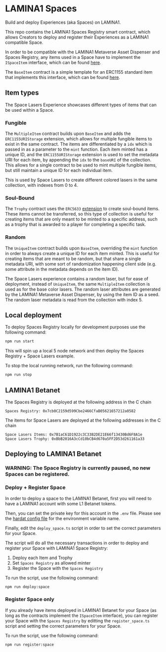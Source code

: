 # LAMINA1 Spaces

Build and deploy Experiences (aka Spaces) on LAMINA1.

This repo contains the LAMINA1 Spaces Registry smart contract, which allows Creators to deploy and register their Experiences as a LAMINA1 compatible Space.

In order to be compatible with the LAMINA1 Metaverse Asset Dispenser and Spaces Registry, any items used in a Space have to implement the `ISpaceItem` interface, which can be found [here](./contracts/interfaces/ISpaceItem.sol).

The `BaseItem` contract is a simple template for an ERC1155 standard item that implements this interface, which can be found [here](./contracts/items/BaseItem.sol).

## Item types

The Space Lasers Experience showcases different types of items that can be used within a Space.

### Fungible

The `MultipleItem` contract builds upon `BaseItem` and adds the `ERC1155URIStorage` extension, which allows for multiple fungible items to exist in the same contract. The items are differentiated by a `idx` which is passed in as a parameter to the `mint` function. Each item minted has a unique ID, and the `ERC1155URIStorage` extension is used to set the metadata URI for each item, by appending the `idx` to the `baseURI` of the collection. This allows for a single contract to be used to mint multiple fungible items, but still maintain a unique ID for each individual item.

This is used by Space Lasers to create different colored lasers in the same collection, with indexes from 0 to 4.

### Soul-Bound

The `Trophy` contract uses the `ERC5633` [extension](./contracts/soulbound/ERC5633.sol) to create soul-bound items. These items cannot be transferred, so this type of collection is useful for creating items that are only meant to be minted to a specific address, such as a trophy that is awarded to a player for completing a specific task.

### Random

The `UniqueItem` contract builds upon `BaseItem`, overriding the `mint` function in order to always create a unique ID for each item minted. This is useful for creating items that are meant to be random, but that share a single metadata URI, with some sort of randomization happening client side (e.g. some attribute in the metadata depends on the item ID).

The Space Lasers experience contains a random laser, but for ease of deployment, instead of `UniqueItem`, the same `MultipleItem` collection is used as for the base color lasers. The random laser attributes are generated by the LAMINA1 Metaverse Asset Dispenser, by using the item ID as a seed. The random laser metadata is read from the collection with index 5.

## Local deployment

To deploy Spaces Registry locally for development purposes use the following command:

```bash
npm run start
```

This will spin up a local 5 node network and then deploy the Spaces Registry + Space Lasers example.

To stop the local running network, run the following command:

```bash
npm run stop
```

## LAMINA1 Betanet

The Spaces Registry is deployed at the following address in the C chain
```
Spaces Registry: 0x7cb0C2159d599Cbe2466CfaB05621657212a0582
```

The items for Space Lasers are deployed at the following addresses in the C chain
```
Space Lasers Items: 0x7B1aC61D1922c3C33B2DE21E66f13430Bd6F8A1e
Space Lasers Trophy: 0xBbB2016A3cCd10bCB4d670a5FF2D53d261161a33
```

## Deploying to LAMINA1 Betanet

### WARNING: The Space Registry is currently paused, no new Spaces can be registered.

### Deploy + Register Space

In order to deploy a space to the LAMINA1 Betanet, first you will need to have a LAMINA1 account with some L1 Betanet tokens.

Then, you can set the private key for this account in the `.env` file. Please see the [hardat config file](./hardhat.config.js) for the environment variable name.

Finally, edit the `deploy_space.ts` script in order to set the correct parameters for your Space.

The script will do all the necessary transactions in order to deploy and register your Space with LAMINA1 Space Registry:

1. Deploy each Item and Trophy
2. Set `Spaces Registry` as allowed minter
3. Register the Space with the `Spaces Registry`

To run the script, use the following command:

```bash
npm run deploy:space
```

### Register Space only

If you already have items deployed in LAMINA1 Betanet for your Space (as long as the contracts implement the `ISpaceItem` interface), you can register your Space with the `Spaces Registry` by editting the `register_space.ts` script and setting the correct parameters for your Space.

To run the script, use the following command:

```bash
npm run register:space
```
